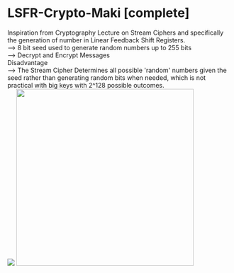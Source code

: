 # LSFR-Crypto-Maki [complete]
Inspiration from Cryptography Lecture on Stream Ciphers and specifically the generation of number in Linear Feedback Shift Registers.  
--> 8 bit seed used to generate random numbers up to 255 bits    
--> Decrypt and Encrypt Messages    
Disadvantage  
--> The Stream Cipher Determines all possible 'random' numbers given the seed rather than generating random bits when needed, which is not practical with big keys with 2^128 possible outcomes.  
![](https://raw.githubusercontent.com/makiisthenes/LSFR-Crypto-Maki-/master/lecture_ss.PNG)
<img src="https://raw.githubusercontent.com/makiisthenes/LSFR-Crypto-Maki-/master/lecture_ss.PNG"
     style="float: center;width:400px;" />
